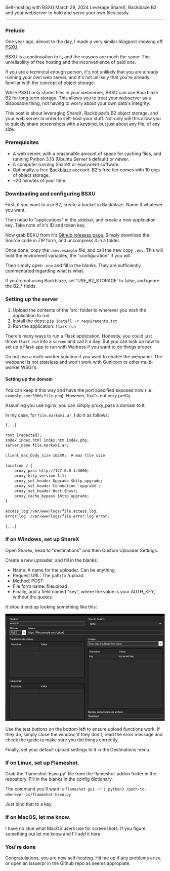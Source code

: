 Self-hosting with BSXU
March 29, 2024
Leverage ShareX, Backblaze B2 and your webserver to hold and serve your own files easily.

---

### Prelude

One year ago, almost to the day, I made a very similar blogpost showing off [PSXU](https://markski.ar/blog/sharex-self-host-with-psxu).

BSXU is a continuation to it, and the reasons are much the same: The unreliability of free hosting and the inconvenience of paid one.

If you are a technical enough person, it's not unlikely that you are already running your own web server, and it's not unlikely that you're already familiar with the concept of object storage.

While PSXU only stores files in your webserver, BSXU can use Backblaze B2 for long term storage. This allows you to treat your webserver as a disposable thing, not having to worry about your own data's integrity.

This post is about leveraging ShareX, Backblaze's B2 object storage, and your web server in order to self-host your stuff. Not only will this allow you to quickly share screenshots with a keybind, but just about any file, of any size.

### Prerequisites

- A web server, with a reasonable amount of space for caching files, and running Python 3.10 (Ubuntu Server's default) or newer.
- A computer running ShareX or equivalent software.
- Optionally, a free [Backblaze](https://backblaze.com) account. B2's free tier comes with 10 gigs of object storage. 
- ~20 minutes of your time.


### Downloading and configuring BSXU
First, if you want to use B2, create a bucket in Backblaze. Name it whatever you want.

Then head to "applications" in the sidebar, and create a new application key. Take note of it's ID and token key.

Now grab BSXU from it's [Github releases page](https://github.com/markski1/BSXU/releases/latest). Simply download the Source code in ZIP form, and uncompress it in a folder.

Once done, copy the `.env.example` file, and call the new copy `.env`. This will hold the enviroment variables, the "configuration" if you will.

Then simply open `.env` and fill in the blanks. They are sufficiently commentated regarding what is what.

If you're not using Backblaze, set 'USE_B2_STORAGE' to false, and ignore the B2_* fields.

### Setting up the server
1. Upload the contents of the 'src' folder to wherever you wish the application to run.
2. Install the deps: `pip install -r requirements.txt`
3. Run the application: `flask run`

There's many ways to run a Flask application. Honestly, you could just throw `flask run` into a `screen` and call it a day. But you can look up how to set up a Flask app to run with Waitress if you want to do things proper.

Do not use a multi-worker solution if you want to enable the webpanel. The webpanel is not stateless and won't work with Gunicorn or other multi-worker WSGI's. 

#### Setting up the domain

You can keep it this way and have the port specified exposed now (i.e. `example.com:5000/file.png`). However, that's not very pretty.

Assuming you use nginx, you can simply proxy_pass a domain to it.

In my case, for `file.markski.ar`, I do it as follows:

```
{...}

root [redacted];
index index.html index.htm index.php;
server_name file.markski.ar;

client_max_body_size 1024M;  # max file size

location / {
    proxy_pass http://127.0.0.1:5000;
    proxy_http_version 1.1;
    proxy_set_header Upgrade $http_upgrade;
    proxy_set_header Connection 'upgrade';
    proxy_set_header Host $host;
    proxy_cache_bypass $http_upgrade;
}

access_log /var/www/logs/file.access.log;
error_log  /var/www/logs/file.error.log error;

{...}
```

### If on Windows, set up ShareX

Open Sharex, head to "destinations" and then Custom Uploader Settings.

Create a new uploader, and fill in the blanks:

- Name: A name for the uploader. Can be anything.
- Request URL: The path to /upload.
- Method: POST
- File form name: fileupload
- Finally, add a field named "key", where the value is your AUTH_KEY, without the quotes.

It should end up looking something like this:

![Screenshot displaying the correct settings in ShareX](../images/blog/bsxu/sharex1.png)

Use the test buttons on the bottom left to ensure upload functions work. If they do, simply close the window, if they don't, read the error message and check the guide to make sure you did things correctly.

Finally, set your default upload settings to it in the Destinations menu.

### If on Linux, set up Flameshot.

Grab the 'flameshot-bsxu.py' file from the flameshot-addon folder in the repository. Fill in the blanks in the config dictionary.

The command you'll want is `flameshot gui -r | python3 /path-to-wherever-is/flameshot-bsxu.py`

Just bind that to a key.

### If on MacOS, let me know.

I have no clue what MacOS users use for screenshots. If you figure something out let me know and I'll add it here.

### You're done
Congratulations, you are now self-hosting. Hit me up if any problems arise, or open an issue/pr in the Github repo as seems appropiate.
